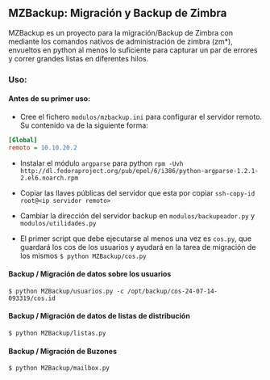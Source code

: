 ## MZBackup: Migración y Backup de Zimbra 

MZBackup es un proyecto para la migración/Backup de Zimbra con mediante los comandos nativos de administración de zimbra (zm*), envueltos en python al menos lo suficiente para capturar un par de errores y correr grandes listas en diferentes hilos.

### Uso:
#### Antes de su primer uso:
* Cree el fichero `modulos/mzbackup.ini` para configurar el servidor remoto. Su contenido va de la siguiente forma:
```ini
[Global]
remoto = 10.10.20.2
```

* Instalar el módulo `argparse` para python `rpm -Uvh http://dl.fedoraproject.org/pub/epel/6/i386/python-argparse-1.2.1-2.el6.noarch.rpm`

* Copiar las llaves públicas del servidor que esta por copiar `ssh-copy-id root@<ip servidor remoto>`

* Cambiar la dirección del servidor backup en `modulos/backupeador.py` y `modulos/utilidades.py`

* El primer script que debe ejecutarse al menos una vez es `cos.py`, que guardará los cos de los usuarios y ayudará en la tarea de migración de los mismos `$ python MZBackup/cos.py`

#### Backup / Migración de datos sobre los usuarios
    $ python MZBackup/usuarios.py -c /opt/backup/cos-24-07-14-093319/cos.id

#### Backup / Migración de datos de listas de distribución
    $ python MZBackup/listas.py 

#### Backup / Migración de Buzones
    $ python MZBackup/mailbox.py


